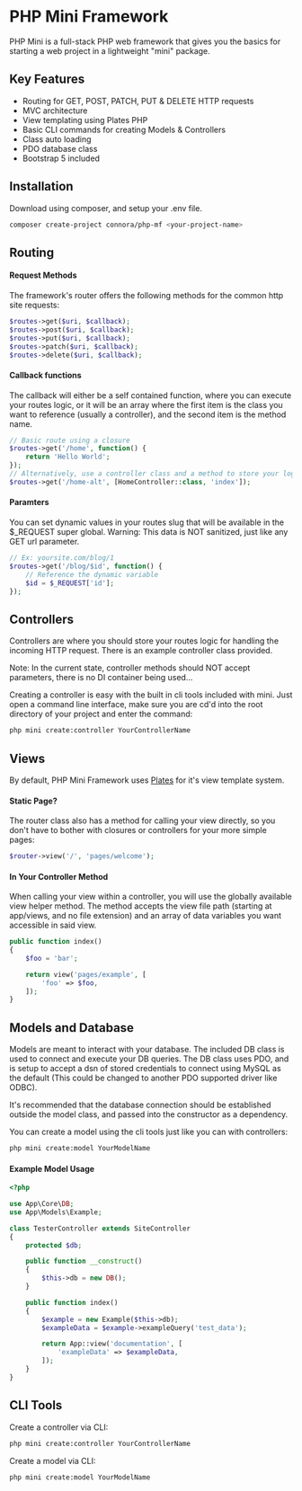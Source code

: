 # PHP Mini Framework
PHP Mini is a full-stack PHP web framework that gives you the basics for starting a web project in a lightweight "mini" package.

## Key Features
- Routing for GET, POST, PATCH, PUT & DELETE HTTP requests
- MVC architecture
- View templating using Plates PHP
- Basic CLI commands for creating Models & Controllers
- Class auto loading
- PDO database class
- Bootstrap 5 included

## Installation
Download using composer, and setup your .env file.
``` bash command-line
composer create-project connora/php-mf <your-project-name>
```

## Routing
#### Request Methods
The framework's router offers the following methods for the common http site requests:
``` php
$routes->get($uri, $callback);
$routes->post($uri, $callback);
$routes->put($uri, $callback);
$routes->patch($uri, $callback);
$routes->delete($uri, $callback);
```
#### Callback functions
The callback will either be a self contained function, where you can execute your routes logic, or it will be an array where the first item is the class you want to reference (usually a controller), and the second item is the method name.
``` php
// Basic route using a closure
$routes->get('/home', function() {
    return 'Hello World';
});
// Alternatively, use a controller class and a method to store your logic in
$routes->get('/home-alt', [HomeController::class, 'index']);
```
#### Paramters
You can set dynamic values in your routes slug that will be available in the $_REQUEST super global. Warning: This data is NOT sanitized, just like any GET url parameter.
``` php
// Ex: yoursite.com/blog/1
$routes->get('/blog/$id', function() {
    // Reference the dynamic variable
    $id = $_REQUEST['id'];
});
```

## Controllers
Controllers are where you should store your routes logic for handling the incoming HTTP request. There is an example controller class provided.

Note: In the current state, controller methods should NOT accept parameters, there is no DI container being used...

Creating a controller is easy with the built in cli tools included with mini. Just open a command line interface, make sure you are cd'd into the root directory of your project and enter the command:
``` bash command-line
php mini create:controller YourControllerName
```

## Views
By default, PHP Mini Framework uses [Plates](https://platesphp.com/) for it's view template system.
#### Static Page?
The router class also has a method for calling your view directly, so you don't have to bother with closures or controllers for your more simple pages:
``` php
$router->view('/', 'pages/welcome');
```
#### In Your Controller Method
When calling your view within a controller, you will use the globally available view helper method. The method accepts the view file path (starting at app/views, and no file extension) and an array of data variables you want accessible in said view.
``` php
public function index()
{
    $foo = 'bar';

    return view('pages/example', [
        'foo' => $foo,
    ]);
}
```

## Models and Database
Models are meant to interact with your database. The included DB class is used to connect and execute your DB queries. The DB class uses PDO, and is setup to accept a dsn of stored credentials to connect using MySQL as the default (This could be changed to another PDO supported driver like ODBC).

It's recommended that the database connection should be established outside the model class, and passed into the constructor as a dependency.

You can create a model using the cli tools just like you can with controllers:
``` bash command-line
php mini create:model YourModelName
```
#### Example Model Usage
``` php
<?php

use App\Core\DB;
use App\Models\Example;

class TesterController extends SiteController
{
    protected $db;

    public function __construct()
    {
        $this->db = new DB();
    }

    public function index()
    {
        $example = new Example($this->db);
        $exampleData = $example->exampleQuery('test_data');

        return App::view('documentation', [
            'exampleData' => $exampleData,
        ]);
    }
}
```

## CLI Tools

Create a controller via CLI:
``` bash command-line
php mini create:controller YourControllerName
```

Create a model via CLI:
``` bash command-line
php mini create:model YourModelName
```